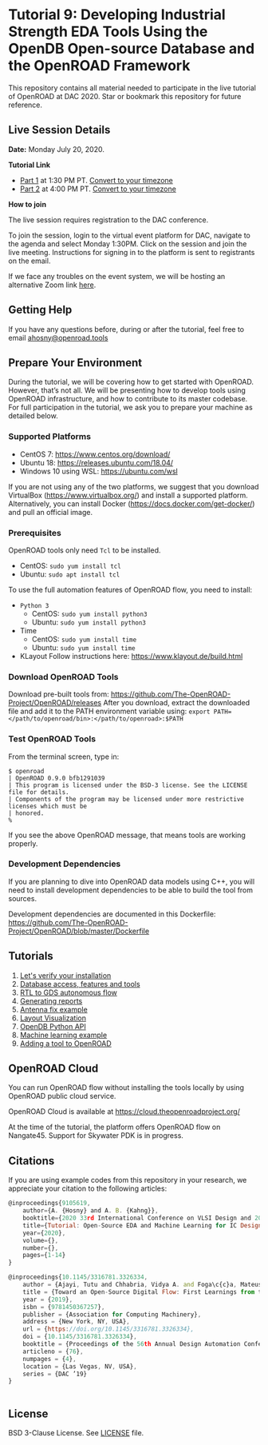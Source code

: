 # Tutorial 9: Developing Industrial Strength EDA Tools Using the OpenDB Open-source Database and the OpenROAD Framework

This repository contains all material needed to participate in the live tutorial of OpenROAD at DAC 2020. Star or bookmark this repository for future reference.

## Live Session Details

**Date:** Monday July 20, 2020.

**Tutorial Link** 
* [Part 1](http://www2.dac.com/events/eventdetails.aspx?id=295-228) at 1:30 PM PT. [Convert to your timezone](https://www.timeanddate.com/worldclock/converter.html?iso=20200720T203000&p1=224&p2=75&p3=70&p4=179&p5=136&p6=37&p7=195&p8=438&p9=33&p10=241&p11=240)
* [Part 2](http://www2.dac.com/events/eventdetails.aspx?id=295-235) at 4:00 PM PT. [Convert to your timezone](https://www.timeanddate.com/worldclock/converter.html?iso=20200720T230000&p1=224&p2=75&p3=70&p4=179&p5=136&p6=37&p7=195&p8=438&p9=33&p10=241&p11=240)

**How to join**

The live session requires registration to the DAC conference. 

To join the session, login to the virtual event platform for DAC, navigate to the agenda and select Monday 1:30PM. Click on the session and join the live meeting. Instructions for signing in to the platform is sent to registrants on the email.

If we face any troubles on the event system, we will be hosting an alternative Zoom link [here](https://brown.zoom.us/j/97979754782?pwd=TnVuZFJ1WTJoMTB0ZlIvU2dQOE5qZz09).

## Getting Help

If you have any questions before, during or after the tutorial, feel free to email [ahosny@openroad.tools](mailto:ahosny@openroad.tools)

## Prepare Your Environment

During the tutorial, we will be covering how to get started with OpenROAD. However, that’s not all. We will be presenting how to develop tools using OpenROAD infrastructure, and how to contribute to its master codebase. For full participation in the tutorial, we ask you to prepare your machine as detailed below.

### Supported Platforms
* CentOS 7: https://www.centos.org/download/
* Ubuntu 18: https://releases.ubuntu.com/18.04/
* Windows 10 using WSL: https://ubuntu.com/wsl

If you are not using any of the two platforms, we suggest that you download VirtualBox (https://www.virtualbox.org/) and install a supported platform. Alternatively, you can install Docker (https://docs.docker.com/get-docker/) and pull an official image.

### Prerequisites
OpenROAD tools only need `Tcl` to be installed.
* CentOS: `sudo yum install tcl`
* Ubuntu: `sudo apt install tcl`

To use the full automation features of OpenROAD flow, you need to install:
* `Python 3`
    * CentOS: `sudo yum install python3`
    * Ubuntu: `sudo yum install python3`
* Time
    * CentOS: `sudo yum install time`
    * Ubuntu: `sudo yum install time`
* KLayout
Follow instructions here: https://www.klayout.de/build.html

### Download OpenROAD Tools
Download pre-built tools from: https://github.com/The-OpenROAD-Project/OpenROAD/releases
After you download, extract the downloaded file and add it to the PATH environment variable using: `export PATH=</path/to/openroad/bin>:</path/to/openroad>:$PATH`

### Test OpenROAD Tools
From the terminal screen, type in:
```shell
$ openroad
| OpenROAD 0.9.0 bfb1291039
| This program is licensed under the BSD-3 license. See the LICENSE file for details. 
| Components of the program may be licensed under more restrictive licenses which must be
| honored.
%
```

If you see the above OpenROAD message, that means tools are working properly.

### Development Dependencies
If you are planning to dive into OpenROAD data models using C++, you will need to install development dependencies to be able to build the tool from sources.

Development dependencies are documented in this Dockerfile: https://github.com/The-OpenROAD-Project/OpenROAD/blob/master/Dockerfile

## Tutorials

1. [Let's verify your installation](1_verify_installation)
2. [Database access, features and tools](2_database_access)
3. [RTL to GDS autonomous flow](3_rtl_to_gds_autonomous_flow)
4. [Generating reports](4_generating_reports)
5. [Antenna fix example](5_antenna_fix_example)
6. [Layout Visualization](6_layout_visualization)
7. [OpenDB Python API](7_opendb_python_api)
8. [Machine learning example](8_machine_learning_example)
9. [Adding a tool to OpenROAD](9_adding_a_tool_example)


## OpenROAD Cloud

You can run OpenROAD flow without installing the tools locally by using OpenROAD public cloud service.

OpenROAD Cloud is available at https://cloud.theopenroadproject.org/

At the time of the tutorial, the platform offers OpenROAD flow on Nangate45. Support for Skywater PDK is in progress.

## Citations

If you are using example codes from this repository in your research, we appreciate your citation to the following articles:

```JavaScript
@inproceedings{9105619,  
    author={A. {Hosny} and A. B. {Kahng}},  
    booktitle={2020 33rd International Conference on VLSI Design and 2020 19th International Conference on Embedded Systems (VLSID)},   
    title={Tutorial: Open-Source EDA and Machine Learning for IC Design: A Live Update},   
    year={2020},  
    volume={},  
    number={},  
    pages={1-14}
}

@inproceedings{10.1145/3316781.3326334,
    author = {Ajayi, Tutu and Chhabria, Vidya A. and Foga\c{c}a, Mateus and Hashemi, Soheil and Hosny, Abdelrahman and Kahng, Andrew B. and Kim, Minsoo and Lee, Jeongsup and Mallappa, Uday and Neseem, Marina and Pradipta, Geraldo and Reda, Sherief and Saligane, Mehdi and Sapatnekar, Sachin S. and Sechen, Carl and Shalan, Mohamed and Swartz, William and Wang, Lutong and Wang, Zhehong and Woo, Mingyu and Xu, Bangqi},
    title = {Toward an Open-Source Digital Flow: First Learnings from the OpenROAD Project},
    year = {2019},
    isbn = {9781450367257},
    publisher = {Association for Computing Machinery},
    address = {New York, NY, USA},
    url = {https://doi.org/10.1145/3316781.3326334},
    doi = {10.1145/3316781.3326334},
    booktitle = {Proceedings of the 56th Annual Design Automation Conference 2019},
    articleno = {76},
    numpages = {4},
    location = {Las Vegas, NV, USA},
    series = {DAC ’19}
}
  

```

## License
BSD 3-Clause License. See [LICENSE](LICENSE) file.